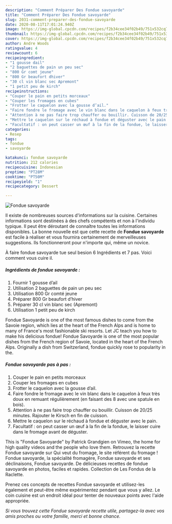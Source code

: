 ```yaml
---
description: "Comment Préparer Des Fondue savoyarde"
title: "Comment Préparer Des Fondue savoyarde"
slug: 2031-comment-preparer-des-fondue-savoyarde
date: 2020-08-11T17:01:24.940Z
image: https://img-global.cpcdn.com/recipes/f2b34cee34f02b49/751x532cq70/fondue-savoyarde-photo-principale-de-la-recette.jpg
thumbnail: https://img-global.cpcdn.com/recipes/f2b34cee34f02b49/751x532cq70/fondue-savoyarde-photo-principale-de-la-recette.jpg
cover: https://img-global.cpcdn.com/recipes/f2b34cee34f02b49/751x532cq70/fondue-savoyarde-photo-principale-de-la-recette.jpg
author: Andre Woods
ratingvalue: 4
reviewcount: 6
recipeingredient:
- "1 gousse dail"
- "2 baguettes de pain un peu sec"
- "800 Gr comt jeune"
- "800 Gr beaufort dhiver"
- "30 cl vin blanc sec Apremont"
- "1 petit peu de kirch"
recipeinstructions:
- "Couper le pain en petits morceaux"
- "Couper les fromages en cubes"
- "Frotter le caquelon avec la gousse d’ail."
- "Faire fondre le fromage avec le vin blanc dans le caquelon à feux très doux en remuant régulièrement (en faisant des 8 avec une spatule en bois)."
- "Attention à ne pas faire trop chauffer ou bouillir. Cuisson de 20/25 minutes. Rajouter le Kirsch en fin de cuisson."
- "Mettre le caquelon sur le réchaud à fondue et déguster avec le pain."
- "Facultatif : on peut casser un œuf à la fin de la fondue, le laisser cuire dans le fromage avant de déguster."
categories:
- Resep
tags:
- fondue
- savoyarde

katakunci: fondue savoyarde 
nutrition: 212 calories
recipecuisine: Indonesian
preptime: "PT28M"
cooktime: "PT50M"
recipeyield: "1"
recipecategory: Dessert

---
```



![Fondue savoyarde](https://img-global.cpcdn.com/recipes/f2b34cee34f02b49/751x532cq70/fondue-savoyarde-photo-principale-de-la-recette.jpg)

Il existe de nombreuses sources d'informations sur la cuisine. Certaines informations sont destinées à des chefs compétents et non à l'individu typique. Il peut être déroutant de connaître toutes les informations disponibles. La bonne nouvelle est que cette recette de <strong> Fondue savoyarde </strong> est facile à réaliser et vous fournira certainement de merveilleuses suggestions. Ils fonctionneront pour n'importe qui, même un novice.

<!--inarticleads1-->

À faire fondue savoyarde tue seul besion 6 Ingrédients et 7 pas. Voici comment vous cuire il.

##### Ingrédients de fondue savoyarde :

1. Fournir 1 gousse d’ail
1. Utilisation 2 baguettes de pain un peu sec
1. Utilisation 800 Gr comté jeune
1. Préparer 800 Gr beaufort d’hiver
1. Préparer 30 cl vin blanc sec (Apremont)
1. Utilisation 1 petit peu de kirch


Fondue Savoyarde is one of the most famous dishes to come from the Savoie region, which lies at the heart of the French Alps and is home to many of France&#39;s most fashionable ski resorts. Let JC teach you how to make his delicious fondue! Fondue Savoyarde is one of the most popular dishes from the French region of Savoie, located in the heart of the French Alps. Originally a dish from Switzerland, fondue quickly rose to popularity in the. 

<!--inarticleads2-->

##### Fondue savoyarde pas à pas :

1. Couper le pain en petits morceaux
1. Couper les fromages en cubes
1. Frotter le caquelon avec la gousse d’ail.
1. Faire fondre le fromage avec le vin blanc dans le caquelon à feux très doux en remuant régulièrement (en faisant des 8 avec une spatule en bois).
1. Attention à ne pas faire trop chauffer ou bouillir. Cuisson de 20/25 minutes. Rajouter le Kirsch en fin de cuisson.
1. Mettre le caquelon sur le réchaud à fondue et déguster avec le pain.
1. Facultatif : on peut casser un œuf à la fin de la fondue, le laisser cuire dans le fromage avant de déguster.


This is &#34;Fondue Savoyarde&#34; by Patrick Grandgien on Vimeo, the home for high quality videos and the people who love them. Retrouvez la recette Fondue savoyarde sur Qui veut du fromage, le site référent du fromage ! Fondue savoyarde, la spécialité fromagère, Fondue savoyarde et ses déclinaisons, Fondue savoyarde. De délicieuses recettes de fondue savoyarde en photos, faciles et rapides. Collection de Les Fondus de la Raclette. 

<!--inarticleads1-->

<p>
Prenez ces concepts de recettes Fondue savoyarde et utilisez-les également et peut-être même expérimentez pendant que vous y allez. Le coin cuisine est un endroit idéal pour tenter de nouveaux points avec l'aide appropriée.
</p>

<p>
<i>Si vous trouvez cette Fondue savoyarde recette utile, partagez-la avec vos amis proches ou votre famille, merci et bonne chance.</i>
</p>
